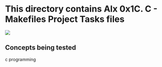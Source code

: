 # This directory contains Alx 0x1C. C - Makefiles Project Tasks files
![](https://s3.amazonaws.com/intranet-projects-files/holbertonschool-low_level_programming/273/giphy-2.gif)

## Concepts being tested
c programming

